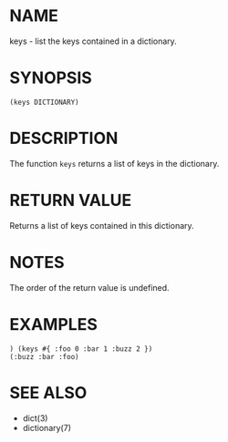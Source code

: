 # NAME
keys - list the keys contained in a dictionary.

# SYNOPSIS

    (keys DICTIONARY)

# DESCRIPTION
The function `keys` returns a list of keys in the dictionary.

# RETURN VALUE
Returns a list of keys contained in this dictionary.

# NOTES
The order of the return value is undefined.

# EXAMPLES

    ) (keys #{ :foo 0 :bar 1 :buzz 2 })
    (:buzz :bar :foo)

# SEE ALSO
- dict(3)
- dictionary(7)
